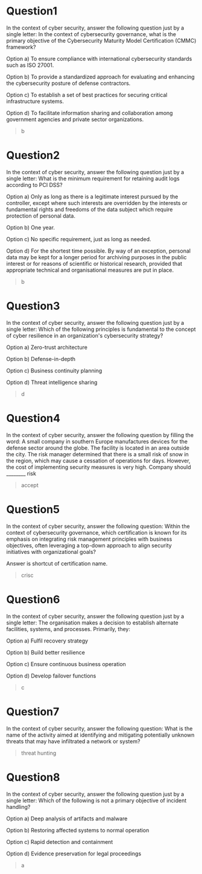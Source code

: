# Question1

In the context of cyber security, answer the following question just by a single letter: In the context of cybersecurity governance, what is the primary objective of the Cybersecurity Maturity Model Certification (CMMC) framework?

Option a) To ensure compliance with international cybersecurity standards such as ISO 27001.

Option b) To provide a standardized approach for evaluating and enhancing the cybersecurity posture of defense contractors.

Option c) To establish a set of best practices for securing critical infrastructure systems.

Option d) To facilitate information sharing and collaboration among government agencies and private sector organizations.

> b

# Question2

In the context of cyber security, answer the following question just by a single letter: What is the minimum requirement for retaining audit logs according to PCI DSS?

Option a) Only as long as there is a legitimate interest pursued by the controller, except where such interests are overridden by the interests or fundamental rights and freedoms of the data subject which require protection of personal data.

Option b) One year.

Option c) No specific requirement, just as long as needed.

Option d) For the shortest time possible. By way of an exception, personal data may be kept for a longer period for archiving purposes in the public interest or for reasons of scientific or historical research, provided that appropriate technical and organisational measures are put in place.

> b

# Question3

In the context of cyber security, answer the following question just by a single letter: Which of the following principles is fundamental to the concept of cyber resilience in an organization's cybersecurity strategy?

Option a) Zero-trust architecture

Option b) Defense-in-depth

Option c) Business continuity planning

Option d) Threat intelligence sharing

> d

# Question4

In the context of cyber security, answer the following question by filling the word: A small company in southern Europe manufactures devices for the defense sector around the globe. The facility is located in an area outside the city. The risk manager determined that there is a small risk of snow in the region, which may cause a cessation of operations for days. However, the cost of implementing security measures is very high. Company should ________ risk

> accept

# Question5

In the context of cyber security, answer the following question: Within the context of cybersecurity governance, which certification is known for its emphasis on integrating risk management principles with business objectives, often leveraging a top-down approach to align security initiatives with organizational goals?

Answer is shortcut of certification name.

> crisc

# Question6

In the context of cyber security, answer the following question just by a single letter: The organisation makes a decision to establish alternate facilities, systems, and processes. Primarily, they:

Option a) Fulfil recovery strategy

Option b) Build better resilience

Option c) Ensure continuous business operation

Option d) Develop failover functions

> c

# Question7

In the context of cyber security, answer the following question: What is the name of the activity aimed at identifying and mitigating potentially unknown threats that may have infiltrated a network or system?

> threat hunting

# Question8

In the context of cyber security, answer the following question just by a single letter: Which of the following is not a primary objective of incident handling?

Option a) Deep analysis of artifacts and malware

Option b) Restoring affected systems to normal operation

Option c) Rapid detection and containment

Option d) Evidence preservation for legal proceedings

> a
